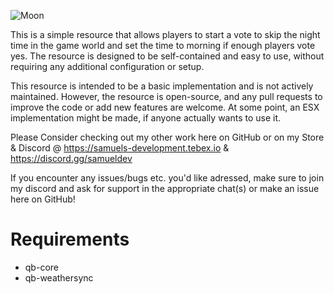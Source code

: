 ![Moon](https://guideposts.org/wp-content/uploads/2017/05/full_moon-1024x576.jpg.optimal.jpg "Moon")

This is a simple resource that allows players to start a vote to skip the night time in the game world and set the time to morning if enough players vote yes. The resource is designed to be self-contained and easy to use, without requiring any additional configuration or setup.

This resource is intended to be a basic implementation and is not actively maintained. However, the resource is open-source, and any pull requests to improve the code or add new features are welcome. At some point, an ESX implementation might be made, if anyone actually wants to use it.

Please Consider checking out my other work here on GitHub or on my Store & Discord @ https://samuels-development.tebex.io & https://discord.gg/samueldev

If you encounter any issues/bugs etc. you'd like adressed, make sure to join my discord and ask for support in the appropriate chat(s) or make an issue here on GitHub!

# Requirements

- qb-core
- qb-weathersync
